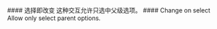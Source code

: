 <cn>
#### 选择即改变
这种交互允许只选中父级选项。
</cn>

<us>
#### Change on select
Allow only select parent options.
</us>
